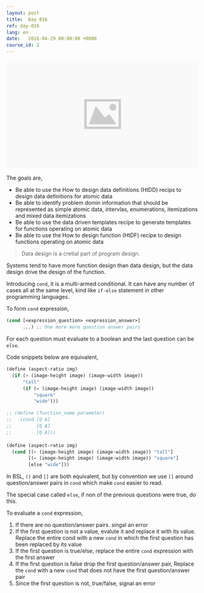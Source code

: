 ```yaml
---
layout: post
title:  Day 016
ref: day-016
lang: en
date:   2016-04-29 00:00:00 +0800
course_id: 2
---
```


![](/images/placeholder.png)

The goals are,

- Be able to use the How to design data definitions (HtDD) recips to design data definitions for atomic data
- Be able to identify problem domin information that should be represented as simple atomic data, intervlas, enumerations, itemizations and mixed data itemizations
- Be able to use the data driven templates recipe to generate templates for functions operating on atomic data
- Be able to use the How to design function (HtDF) recipe to design functions operating on atomic data

> Data design is a cretial part of program design.

Systems tend to have more function design than data design, but the data design drive the design of the function.


Introducing `cond`, it is a multi-armed conditional. It can have any number of cases all at the same level, kind like `if-else` statement in other programming languages.

To form `cond` expression,

```lisp
(cond [<expression_question> <expression_answer>]
      ...) ;; One more more question answer pairs
```

For each question must evaluate to a boolean and the last question can be `else`.

Code snippets below are equivalent,

```lisp
(define (aspect-ratio img)
  (if (> (image-height image) (image-width image))
      "tall"
	  (if (= (image-height image) (image-width image))
	      "square"
		  "wide")))
```

```lisp
;; (define (function_name parameter)
;;   (cond [Q A]
;;         [Q A]
;; 		   [Q A]))

(define (aspect-ratio img)
  (cond [(> (image-height image) (image-width image)) "tall"]
        [(= (image-height image) (image-width image)) "square"]
		[else "wide"]))
```

In BSL, `()` and `[]` are both equivalent, but by convention we use `[]` around question/answer pairs in `cond` which make `cond` easier to read.

The special case called `else`, if non of the previous questions were true, do this.

To evaluate a `cond` expression,

1. If there are no question/answer pairs. singal an error
1. If the first question is not a value, evalute it and replace it with its value. Replace the entire cond with a new `cond` in which the first question has been replaced by its value
1. If the first question is true/else, replace the entire `cond` expression with the first answer
1. If the first question is false drop the first question/answer pair, Replace the `cond` with a new `cond` that does not have the first question/answer pair
1. Since the first question is not, true/false, signal an error
